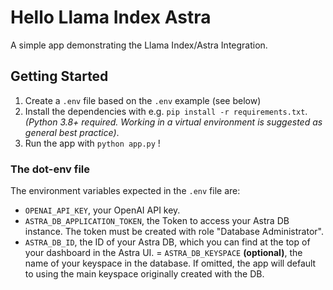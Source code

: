 # Hello Llama Index Astra
A simple app demonstrating the Llama Index/Astra Integration.

## Getting Started

1. Create a `.env` file based on the `.env` example (see below)
2. Install the dependencies with e.g. `pip install -r requirements.txt`. _(Python 3.8+ required. Working in a virtual environment is suggested as general best practice)_.
3. Run the app with `python app.py` !

### The dot-env file

The environment variables expected in the `.env` file are:

- `OPENAI_API_KEY`, your OpenAI API key.
- `ASTRA_DB_APPLICATION_TOKEN`, the Token to access your Astra DB instance. The token must be created with role "Database Administrator".
- `ASTRA_DB_ID`, the ID of your Astra DB, which you can find at the top of your dashboard in the Astra UI.
= `ASTRA_DB_KEYSPACE` **(optional)**, the name of your keyspace in the database. If omitted, the app will default to using the main keyspace originally created with the DB.
